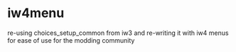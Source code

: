 # iw4menu
re-using choices_setup_common from iw3 and re-writing it with iw4 menus for ease of use for the modding community
